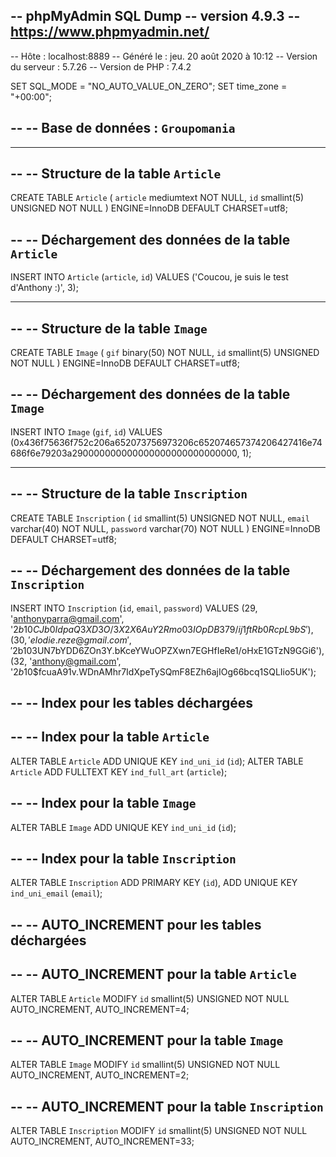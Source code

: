 -- phpMyAdmin SQL Dump
-- version 4.9.3
-- https://www.phpmyadmin.net/
--
-- Hôte : localhost:8889
-- Généré le :  jeu. 20 août 2020 à 10:12
-- Version du serveur :  5.7.26
-- Version de PHP :  7.4.2

SET SQL_MODE = "NO_AUTO_VALUE_ON_ZERO";
SET time_zone = "+00:00";

--
-- Base de données :  `Groupomania`
--

-- --------------------------------------------------------

--
-- Structure de la table `Article`
--

CREATE TABLE `Article` (
  `article` mediumtext NOT NULL,
  `id` smallint(5) UNSIGNED NOT NULL
) ENGINE=InnoDB DEFAULT CHARSET=utf8;

--
-- Déchargement des données de la table `Article`
--

INSERT INTO `Article` (`article`, `id`) VALUES
('Coucou, je suis le test d\'Anthony :)', 3);

-- --------------------------------------------------------

--
-- Structure de la table `Image`
--

CREATE TABLE `Image` (
  `gif` binary(50) NOT NULL,
  `id` smallint(5) UNSIGNED NOT NULL
) ENGINE=InnoDB DEFAULT CHARSET=utf8;

--
-- Déchargement des données de la table `Image`
--

INSERT INTO `Image` (`gif`, `id`) VALUES
(0x436f75636f752c206a652073756973206c652074657374206427416e74686f6e79203a290000000000000000000000000000, 1);

-- --------------------------------------------------------

--
-- Structure de la table `Inscription`
--

CREATE TABLE `Inscription` (
  `id` smallint(5) UNSIGNED NOT NULL,
  `email` varchar(40) NOT NULL,
  `password` varchar(70) NOT NULL
) ENGINE=InnoDB DEFAULT CHARSET=utf8;

--
-- Déchargement des données de la table `Inscription`
--

INSERT INTO `Inscription` (`id`, `email`, `password`) VALUES
(29, 'anthonyparra@gmail.com', '$2b$10$CJb0IdpaQ3XD3O/3X2X6AuY2Rmo03IOpDB379/ij1ftRb0RcpL9bS'),
(30, 'elodie.reze@gmail.com', '$2b$10$3UN7bYDD6ZOn3Y.bKceYWuOPZXwn7EGHfIeRe1/oHxE1GTzN9GGi6'),
(32, 'anthony@gmail.com', '$2b$10$fcuaA91v.WDnAMhr7IdXpeTySQmF8EZh6ajIOg66bcq1SQLIio5UK');

--
-- Index pour les tables déchargées
--

--
-- Index pour la table `Article`
--
ALTER TABLE `Article`
  ADD UNIQUE KEY `ind_uni_id` (`id`);
ALTER TABLE `Article` ADD FULLTEXT KEY `ind_full_art` (`article`);

--
-- Index pour la table `Image`
--
ALTER TABLE `Image`
  ADD UNIQUE KEY `ind_uni_id` (`id`);

--
-- Index pour la table `Inscription`
--
ALTER TABLE `Inscription`
  ADD PRIMARY KEY (`id`),
  ADD UNIQUE KEY `ind_uni_email` (`email`);

--
-- AUTO_INCREMENT pour les tables déchargées
--

--
-- AUTO_INCREMENT pour la table `Article`
--
ALTER TABLE `Article`
  MODIFY `id` smallint(5) UNSIGNED NOT NULL AUTO_INCREMENT, AUTO_INCREMENT=4;

--
-- AUTO_INCREMENT pour la table `Image`
--
ALTER TABLE `Image`
  MODIFY `id` smallint(5) UNSIGNED NOT NULL AUTO_INCREMENT, AUTO_INCREMENT=2;

--
-- AUTO_INCREMENT pour la table `Inscription`
--
ALTER TABLE `Inscription`
  MODIFY `id` smallint(5) UNSIGNED NOT NULL AUTO_INCREMENT, AUTO_INCREMENT=33;